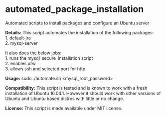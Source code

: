 # automated_package_installation

Automated scripts to install packages and configure an Ubuntu server

**Details:** This script automates the installation of the 
following packages:					
	1. default-jre					
	2. mysql-server					

It also does the below jobs:				
	1. runs the mysql_secure_installation script	
	2. enables ufw					
	3. allows ssh and selected port for http	
							
**Usage:** sudo ./automate.sh &lt;mysql_root_password&gt;

**Compatibility:** This script is tested and is known to work with a fresh installation of Ubuntu 16.04.1. However it should work with other versions of Ubuntu and Ubuntu based distros with little or no change.

**License:** This script is made available under MIT license.
